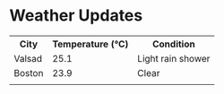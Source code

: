 # Weather Updates

<!-- WEATHER-UPDATE-START -->
<table><tr><th>City</th><th>Temperature (°C)</th><th>Condition</th></tr><tr><td>Valsad</td><td>25.1</td><td>Light rain shower</td></tr><tr><td>Boston</td><td>23.9</td><td>Clear</td></tr><tr><td></td><td></td><td></td></tr></table>
<!-- WEATHER-UPDATE-END -->
